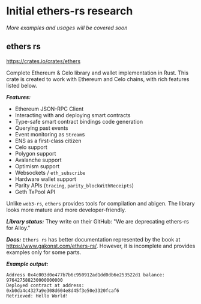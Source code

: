 # Initial ethers-rs research
_More examples and usages will be covered soon_

## ethers rs
https://crates.io/crates/ethers

Complete Ethereum & Celo library and wallet implementation in Rust. This crate is created to work with Ethereum and Celo chains, with rich features listed below.

___Features:___
- Ethereum JSON-RPC Client
- Interacting with and deploying smart contracts
- Type-safe smart contract bindings code generation
- Querying past events
- Event monitoring as `Stream`s
- ENS as a first-class citizen
- Celo support
- Polygon support
- Avalanche support
- Optimism support
- Websockets / `eth_subscribe`
- Hardware wallet support
- Parity APIs (`tracing`, `parity_blockWithReceipts`)
- Geth TxPool API

Unlike `web3-rs`, `ethers` provides tools for compilation and abigen. The library looks more mature and more developer-friendly.

___Library status:___
They write on their GitHub: "We are deprecating ethers-rs for Alloy."

___Docs:___
`Ethers rs` has better documentation represented by the book at https://www.gakonst.com/ethers-rs/. However, it is incomplete and provides examples only for some parts.

___Example output:___

```shell
Address 0x4c003d0e477b7b6c950912ad1dd0db6e253522d1 balance: 976427588230000000000
Deployed contract at address: 0xb0da4c4327a9e308d604e8d45f3e50e3320fcaf6
Retrieved: Hello World!
```